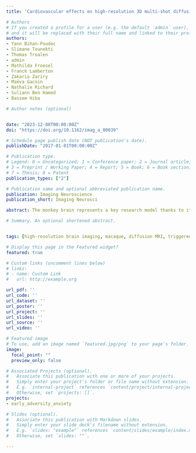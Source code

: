 ```yaml
---
title: 'Cardiovascular effects on high-resolution 3D multi-shot diffusion MRI of the rhesus macaque brain'

# Authors
# If you created a profile for a user (e.g. the default `admin` user), write the username (folder name) here 
# and it will be replaced with their full name and linked to their profile.
authors:
- Yann Bihan-Poudec
- Slimane Tounekti
- Thomas Troalen
- admin
- Mathilda Froesel
- Franck Lamberton
- Zakaria Zariry
- Maëva Gacoin
- Nathalie Richard
- Suliann Ben Hamed
- Bassem Hiba

# Author notes (optional)


date: "2023-12-08T00:00:00Z"
doi: "https://doi.org/10.1162/imag_a_00039"

# Schedule page publish date (NOT publication's date).
publishDate: "2017-01-01T00:00:00Z"

# Publication type.
# Legend: 0 = Uncategorized; 1 = Conference paper; 2 = Journal article;
# 3 = Preprint / Working Paper; 4 = Report; 5 = Book; 6 = Book section;
# 7 = Thesis; 8 = Patent
publication_types: ["2"]

# Publication name and optional abbreviated publication name.
publication: Imaging Neuroscience
publication_short: Imaging Neurosci

abstract: The monkey brain represents a key research model thanks to its strong homologies with the humans, but diffusion-MRI (dMRI) performed at millimeter-level resolution using clinical scanners and pulse-sequences cannot take full advantage of this. Cardiovascular effects on 3D multi-shot Echo-Planar Imaging (3D-msEPI) dMRI were characterized at submillimetric resolution by comparing triggered and non-triggered diffusion-weighted (DW)-images and diffusion tensor imaging (DTI) maps. We also investigated the value of 3D-msEPI with cardiovascular-triggering to achieve dMRI of the anesthetized macaque brain with high resolution previously restricted to ex-vivo brains. Eight DW-images with voxel-size = 0.5 × 0.5 × 1 mm3 and b = 1500 s/mm2 were collected at 3 Tesla from two macaques using triggered and then non-triggered 3D-msEPI. Statistical analysis by mixed models was used to compare signal-to-noise ratio (SNR) and ghost-to-signal ratio (GSR) of DW-images with and without triggering. Brain DTI with isotropic-resolution of 0.4 mm and b = 1000 s/mm2 was also collected in three macaques with triggered 3D-msEPI and reapplied without triggering in one. Cardiovascular pulsations induce inter-shot phase-errors with non-linear spatial dependency on DW-images, resulting in ghost-artifacts and signal loss particularly in the brainstem, thalamus, and cerebellum. Cardiovascular-triggering proved effective in addressing these, recovering SNR in white and gray matter (all p < 0.0001), and reducing GSR from 16.5 ± 10% to 4.7 ± 4.2% on DW-images (p < 0.0001). Triggered 3D-msEPI provided DTI-maps with the unprecedented spatial-resolution of 0.4 mm, enabling several substructures of the macaque brain to be discerned and thus analyzed in vivo. The value of cardiovascular-triggering in maintaining DTI-map sharpness and guaranteeing accurate tractography results in the brainstem, thalamus, and cerebellum was also demonstrated. In conclusion, this work highlights the effects of cardiovascular pulsations on brain 3D-dMRI and the value of triggered 3D-msEPI to provide high-quality diffusion-MRI of the anesthetized macaque brain. For routine studies, 3D-msEPI must be coupled with appropriate techniques to reduce acquisition duration.

# Summary. An optional shortened abstract.


tags: [high-resolution brain imaging, macaque, diffusion MRI, triggered diffusion MRI, 3D multi-shot EPI, cardiovascular effect]

# Display this page in the Featured widget?
featured: true

# Custom links (uncomment lines below)
# links:
# - name: Custom Link
#   url: http://example.org

url_pdf: ''
url_code: ''
url_dataset: ''
url_poster: ''
url_project: ''
url_slides: ''
url_source: ''
url_video: ''

# Featured image
# To use, add an image named `featured.jpg/png` to your page's folder. 
image:
  focal_point: ""
  preview_only: false

# Associated Projects (optional).
#   Associate this publication with one or more of your projects.
#   Simply enter your project's folder or file name without extension.
#   E.g. `internal-project` references `content/project/internal-project/index.md`.
#   Otherwise, set `projects: []`.
projects:
- early_adversity_anxiety

# Slides (optional).
#   Associate this publication with Markdown slides.
#   Simply enter your slide deck's filename without extension.
#   E.g. `slides: "example"` references `content/slides/example/index.md`.
#   Otherwise, set `slides: ""`.

---
```




